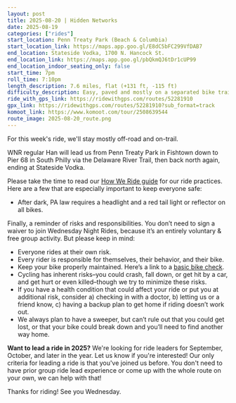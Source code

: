 ```yaml
---
layout: post
title: 2025-08-20 | Hidden Networks
date: 2025-08-19
categories: ["rides"]
start_location: Penn Treaty Park (Beach & Columbia)
start_location_link: https://maps.app.goo.gl/E8dC5bFC299VfDAB7
end_location: Stateside Vodka, 1700 N. Hancock St.
end_location_link: https://maps.app.goo.gl/pbQkmQJ6tDr1cUP99
end_location_indoor_seating_only: false
start_time: 7pm
roll_time: 7:10pm
length_description: 7.6 miles, flat (+131 ft, -115 ft)
difficulty_description: Easy, paved and mostly on a separated bike trail, with the usual city road challenges on the very last leg (after departing the trail).
ride_with_gps_link: https://ridewithgps.com/routes/52281910
gpx_link: https://ridewithgps.com/routes/52281910?sub_format=track
komoot_link: https://www.komoot.com/tour/2508639544
route_image: 2025-08-20_route.png
---
```


For this week's ride, we'll stay mostly off-road and on-trail. 

WNR regular Han will lead us from Penn Treaty Park in Fishtown down to Pier 68 in South Philly via the Delaware River Trail, then back north again, ending at Stateside Vodka.

Please take the time to read our [How We Ride guide](/how-we-ride) for our ride practices. Here are a few that are especially important to keep everyone safe:

* After dark, PA law requires a headlight and a red tail light or reflector on all bikes.

Finally, a reminder of risks and responsibilities. You don’t need to sign a waiver to join Wednesday Night Rides, because it’s an entirely voluntary & free group activity. But please keep in mind:

* Everyone rides at their own risk.
* Every rider is responsible for themselves, their behavior, and their bike.
* Keep your bike properly maintained. Here’s a link to a [basic bike check](https://bikepgh.org/2017/03/09/bike-video-abc-quick-check/).
* Cycling has inherent risks–you could crash, fall down, or get hit by a car, and get hurt or even killed–though we try to minimize these risks.
* If you have a health condition that could affect your ride or put you at additional risk, consider a) checking in with a doctor, b) letting us or a friend know, c) having a backup plan to get home if riding doesn’t work out.
* We always plan to have a sweeper, but can’t rule out that you could get lost, or that your bike could break down and you’ll need to find another way home.

**Want to lead a ride in 2025?** We're looking for ride leaders for September, October, and later in the year. Let us know if you're interested! Our only criteria for leading a ride is that you've joined us before. You don't need to have prior group ride lead experience or come up with the whole route on your own, we can help with that!

Thanks for riding! See you Wednesday.

